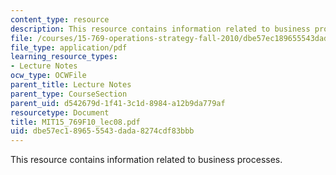 ```yaml
---
content_type: resource
description: This resource contains information related to business processes.
file: /courses/15-769-operations-strategy-fall-2010/dbe57ec189655543dada8274cdf83bbb_MIT15_769F10_lec08.pdf
file_type: application/pdf
learning_resource_types:
- Lecture Notes
ocw_type: OCWFile
parent_title: Lecture Notes
parent_type: CourseSection
parent_uid: d542679d-1f41-3c1d-8984-a12b9da779af
resourcetype: Document
title: MIT15_769F10_lec08.pdf
uid: dbe57ec1-8965-5543-dada-8274cdf83bbb
---
```

This resource contains information related to business processes.

